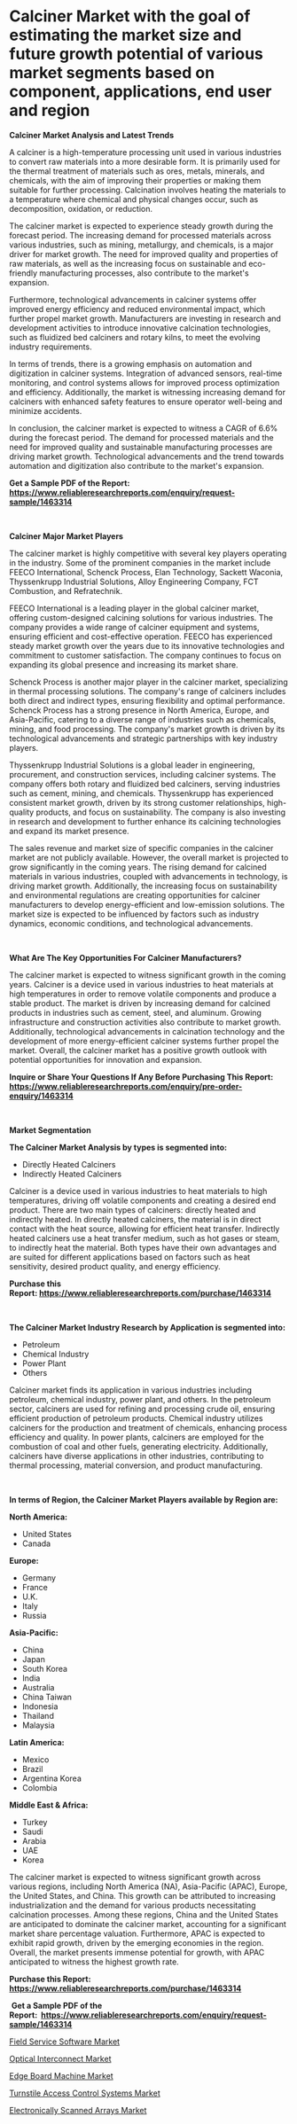 <p><h1>Calciner Market with the goal of estimating the market size and future growth potential of various market segments based on component, applications, end user and region</h1></p><p><strong>Calciner Market Analysis and Latest Trends</strong></p>
<p><p>A calciner is a high-temperature processing unit used in various industries to convert raw materials into a more desirable form. It is primarily used for the thermal treatment of materials such as ores, metals, minerals, and chemicals, with the aim of improving their properties or making them suitable for further processing. Calcination involves heating the materials to a temperature where chemical and physical changes occur, such as decomposition, oxidation, or reduction.</p><p>The calciner market is expected to experience steady growth during the forecast period. The increasing demand for processed materials across various industries, such as mining, metallurgy, and chemicals, is a major driver for market growth. The need for improved quality and properties of raw materials, as well as the increasing focus on sustainable and eco-friendly manufacturing processes, also contribute to the market's expansion.</p><p>Furthermore, technological advancements in calciner systems offer improved energy efficiency and reduced environmental impact, which further propel market growth. Manufacturers are investing in research and development activities to introduce innovative calcination technologies, such as fluidized bed calciners and rotary kilns, to meet the evolving industry requirements.</p><p>In terms of trends, there is a growing emphasis on automation and digitization in calciner systems. Integration of advanced sensors, real-time monitoring, and control systems allows for improved process optimization and efficiency. Additionally, the market is witnessing increasing demand for calciners with enhanced safety features to ensure operator well-being and minimize accidents.</p><p>In conclusion, the calciner market is expected to witness a CAGR of 6.6% during the forecast period. The demand for processed materials and the need for improved quality and sustainable manufacturing processes are driving market growth. Technological advancements and the trend towards automation and digitization also contribute to the market's expansion.</p></p>
<p><strong>Get a Sample PDF of the Report:&nbsp; <a href="https://www.reliableresearchreports.com/enquiry/request-sample/1463314">https://www.reliableresearchreports.com/enquiry/request-sample/1463314</a></strong></p>
<p>&nbsp;</p>
<p><strong>Calciner Major Market Players</strong></p>
<p><p>The calciner market is highly competitive with several key players operating in the industry. Some of the prominent companies in the market include FEECO International, Schenck Process, Elan Technology, Sackett Waconia, Thyssenkrupp Industrial Solutions, Alloy Engineering Company, FCT Combustion, and Refratechnik.</p><p>FEECO International is a leading player in the global calciner market, offering custom-designed calcining solutions for various industries. The company provides a wide range of calciner equipment and systems, ensuring efficient and cost-effective operation. FEECO has experienced steady market growth over the years due to its innovative technologies and commitment to customer satisfaction. The company continues to focus on expanding its global presence and increasing its market share.</p><p>Schenck Process is another major player in the calciner market, specializing in thermal processing solutions. The company's range of calciners includes both direct and indirect types, ensuring flexibility and optimal performance. Schenck Process has a strong presence in North America, Europe, and Asia-Pacific, catering to a diverse range of industries such as chemicals, mining, and food processing. The company's market growth is driven by its technological advancements and strategic partnerships with key industry players.</p><p>Thyssenkrupp Industrial Solutions is a global leader in engineering, procurement, and construction services, including calciner systems. The company offers both rotary and fluidized bed calciners, serving industries such as cement, mining, and chemicals. Thyssenkrupp has experienced consistent market growth, driven by its strong customer relationships, high-quality products, and focus on sustainability. The company is also investing in research and development to further enhance its calcining technologies and expand its market presence.</p><p>The sales revenue and market size of specific companies in the calciner market are not publicly available. However, the overall market is projected to grow significantly in the coming years. The rising demand for calcined materials in various industries, coupled with advancements in technology, is driving market growth. Additionally, the increasing focus on sustainability and environmental regulations are creating opportunities for calciner manufacturers to develop energy-efficient and low-emission solutions. The market size is expected to be influenced by factors such as industry dynamics, economic conditions, and technological advancements.</p></p>
<p>&nbsp;</p>
<p><strong>What Are The Key Opportunities For Calciner Manufacturers?</strong></p>
<p><p>The calciner market is expected to witness significant growth in the coming years. Calciner is a device used in various industries to heat materials at high temperatures in order to remove volatile components and produce a stable product. The market is driven by increasing demand for calcined products in industries such as cement, steel, and aluminum. Growing infrastructure and construction activities also contribute to market growth. Additionally, technological advancements in calcination technology and the development of more energy-efficient calciner systems further propel the market. Overall, the calciner market has a positive growth outlook with potential opportunities for innovation and expansion.</p></p>
<p><strong>Inquire or Share Your Questions If Any Before Purchasing This Report: <a href="https://www.reliableresearchreports.com/enquiry/pre-order-enquiry/1463314">https://www.reliableresearchreports.com/enquiry/pre-order-enquiry/1463314</a></strong></p>
<p>&nbsp;</p>
<p><strong>Market Segmentation</strong></p>
<p><strong>The Calciner Market Analysis by types is segmented into:</strong></p>
<p><ul><li>Directly Heated Calciners</li><li>Indirectly Heated Calciners</li></ul></p>
<p><p>Calciner is a device used in various industries to heat materials to high temperatures, driving off volatile components and creating a desired end product. There are two main types of calciners: directly heated and indirectly heated. In directly heated calciners, the material is in direct contact with the heat source, allowing for efficient heat transfer. Indirectly heated calciners use a heat transfer medium, such as hot gases or steam, to indirectly heat the material. Both types have their own advantages and are suited for different applications based on factors such as heat sensitivity, desired product quality, and energy efficiency.</p></p>
<p><strong>Purchase this Report:&nbsp;<a href="https://www.reliableresearchreports.com/purchase/1463314">https://www.reliableresearchreports.com/purchase/1463314</a></strong></p>
<p>&nbsp;</p>
<p><strong>The Calciner Market Industry Research by Application is segmented into:</strong></p>
<p><ul><li>Petroleum</li><li>Chemical Industry</li><li>Power Plant</li><li>Others</li></ul></p>
<p><p>Calciner market finds its application in various industries including petroleum, chemical industry, power plant, and others. In the petroleum sector, calciners are used for refining and processing crude oil, ensuring efficient production of petroleum products. Chemical industry utilizes calciners for the production and treatment of chemicals, enhancing process efficiency and quality. In power plants, calciners are employed for the combustion of coal and other fuels, generating electricity. Additionally, calciners have diverse applications in other industries, contributing to thermal processing, material conversion, and product manufacturing.</p></p>
<p>&nbsp;</p>
<p><strong>In terms of Region, the Calciner Market Players available by Region are:</strong></p>
<p>
    <p> <strong> North America: </strong>
        <ul>
            <li>United States</li>
            <li>Canada</li>
        </ul>
        </p> 
    <p> <strong> Europe: </strong>
        <ul>
            <li>Germany</li>
            <li>France</li>
            <li>U.K.</li>
            <li>Italy</li>
            <li>Russia</li>
        </ul>
        </p> 
    <p> <strong> Asia-Pacific: </strong>
        <ul>
            <li>China</li>
            <li>Japan</li>
            <li>South Korea</li>
            <li>India</li>
            <li>Australia</li>
            <li>China Taiwan</li>
            <li>Indonesia</li>
            <li>Thailand</li>
            <li>Malaysia</li>
        </ul>
        </p> 
    <p> <strong> Latin America: </strong>
        <ul>
            <li>Mexico</li>
            <li>Brazil</li>
            <li>Argentina Korea</li>
            <li>Colombia</li>
        </ul>
        </p> 
    <p> <strong> Middle East & Africa: </strong>
        <ul>
            <li>Turkey</li>
            <li>Saudi</li>
            <li>Arabia</li>
            <li>UAE</li>
            <li>Korea</li>
        </ul>
    </p>
    </p>
<p><p>The calciner market is expected to witness significant growth across various regions, including North America (NA), Asia-Pacific (APAC), Europe, the United States, and China. This growth can be attributed to increasing industrialization and the demand for various products necessitating calcination processes. Among these regions, China and the United States are anticipated to dominate the calciner market, accounting for a significant market share percentage valuation. Furthermore, APAC is expected to exhibit rapid growth, driven by the emerging economies in the region. Overall, the market presents immense potential for growth, with APAC anticipated to witness the highest growth rate.</p></p>
<p><strong>Purchase this Report: <a href="https://www.reliableresearchreports.com/purchase/1463314">https://www.reliableresearchreports.com/purchase/1463314</a></strong></p>
<p>&nbsp;<strong>Get a Sample PDF of the Report:&nbsp;&nbsp;<a href="https://www.reliableresearchreports.com/enquiry/request-sample/1463314">https://www.reliableresearchreports.com/enquiry/request-sample/1463314</a></strong></p>
<p><strong></strong></p>
<p><p><a href="https://medium.com/p/d387ddf3aa20/edit">Field Service Software Market</a></p><p><a href="https://medium.com/p/80cc2895f9c2/edit">Optical Interconnect Market</a></p><p><a href="https://github.com/dziulagalemab/Market-Research-Report-List-2/blob/main/edge-board-machine-market.md">Edge Board Machine Market</a></p><p><a href="https://github.com/jonneygiverf/Market-Research-Report-List-2/blob/main/turnstile-access-control-systems-market.md">Turnstile Access Control Systems Market</a></p><p><a href="https://medium.com/p/d91a8d4e593c/edit">Electronically Scanned Arrays Market</a></p></p>